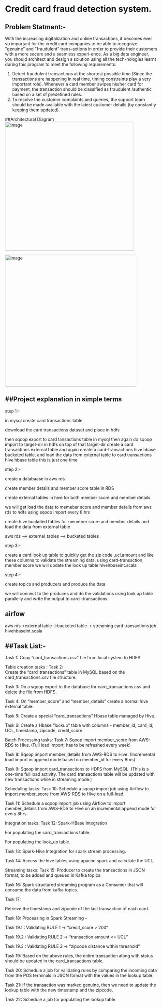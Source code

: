 # Credit card fraud detection system.

## Problem Statment:-

With the increasing digitalization and online transactions, it becomes ever so important for the credit card companies to be able to recognize "genuine" and "fraudulent" trans-actions in order to provide their customers with a more secure and a seamless experi-ence. As a big data engineer, you should architect and design a solution using all the tech-nologies learnt during this program to meet the following requirements:

1. Detect fraudulent transactions at the shortest possible time (Since the transactions are happening in real time, timing constraints play a very important role). Whenever a card member swipes his/her card for payment, the transaction should be classified as fraudulent /authentic based on a set of predefined rules.
2. To resolve the customer complaints and queries, the support team should be made available with the latest customer details (by constantly keeping them updated).

##Architectural Diagram
 <img width="424" alt="image" src="https://user-images.githubusercontent.com/65803264/228842433-6a0e6110-30d3-4b4b-9870-638291ef06dc.png">

<img width="434" alt="image" src="https://user-images.githubusercontent.com/65803264/228842528-54333d67-d797-42f4-b208-8c87c225ab29.png">

##Project explanation in simple terms
-----------------------------------------
 step 1:-

in mysql create card transactions table 

download the card transactions dataset and place in hdfs 

then sqoop export to card tansactions table in mysql
then again do sqoop import to target-dir in hdfs 
on top of that target-dir create a card transactions external table 
and again create a card-transactions hive hbase bucketed table.
and load the data from external table to card transactions hive hbase table
this is just one time

step 2:-

create a databaase in aws rds

create member details and member score table in RDS 

create external tables in hive for both member score and member details

we will get load the  data to memeber score and member details from aws rds to hdfs using sqoop import every 8 hrs

create hive bucketed tables for memeber score and member details and load the data from external table 

aws rds --> external_tables --> bucketed tables 


step 3:-

create a card look up table to quickly get the zip code ,ucl,amount and like these columns to validate the streaming data.
using card-transaction, member score  we will update the look up table 
hivehbaseint.scala

step 4:- 

create topics and producers and produce the data

we will connect to the produces and do the validations using look up table parallelly and write the output to card -transactions




airfow
----------
aws rds->external table ->bucketed table -> streaming card transactions job
                                           hivehbaseint.scala 


##Task List:-
-------------
Task 1:
Copy “card_transactions.csv” file from local system to HDFS. 



Table creation tasks :
Task 2:  
Create the “card_transactions” table in MySQL based on the card_transactions.csv file structure. 

Task 3: 
Do a sqoop export to the database for card_transactions.csv and delete the file from HDFS.

Task 4:
On “member_score” and “member_details”  create a normal hive external table.

Task 5:
Create a special  “card_transactions”  Hbase table managed by Hive.

Task 6:
Create a Hbase “lookup” table with columns - member_id, card_id, UCL, timestamp, zipcode, credit_score.



Batch Processing tasks:
Task 7: 
Sqoop import member_score from AWS-RDS to Hive. (Full load import, has to be refreshed every week)

Task 8:
Sqoop  import member_details from AWS-RDS to Hive. (Incremental load import in append mode based on member_id for every 8hrs)

Task 9:
Sqoop import card_transactions to HDFS from MySQL. (This is a one-time full load activity. The card_transactions table will be updated with new transactions while in streaming mode.)



Scheduling tasks:
Task 10:
Schedule a sqoop import job using Airflow to import member_score from AWS-RDS to Hive on a full-load.

Task 11:
Schedule a sqoop import job using Airflow to import member_details from AWS-RDS to Hive on an incremental append mode for every 8hrs.



Integration tasks:
Task 12:
Spark-HBase Integration 

For populating the card_transactions table.

For populating the look_up table.

Task 13:
Spark-Hive Integration for spark stream processing.



Task 14:
Access the hive tables using apache spark and calculate the UCL.



Streaming tasks:
Task 15:
Producer to create the transactions in JSON format, to be added and queued in Kafka topics.

Task 16:
Spark structured streaming program as a Consumer that will consume the data from kafka topics.

Task 17:

Retrieve the timestamp and zipcode of the last transaction of each card.

Task 18:
Processing in Spark Streaming - 

Task 19.1 : Validating RULE 1 -> “credit_score > 200”

Task 19.2 : Validating RULE 2 -> “transaction amount <= UCL”

Task 19.3 : Validating RULE 3 -> “zipcode distance within threshold”

Task 19:
Based on the above rules, the entire transaction along with status should be updated in the card_transactions table.



Task 20:
Schedule a job for validating rules by comparing the incoming data from the POS terminals in JSON format with the values in the lookup table.



Task 21:
If the transaction was marked genuine, then we need to update the lookup table with the new timestamp and the zipcode.



Task 22:
Schedule a job for populating the lookup table.
